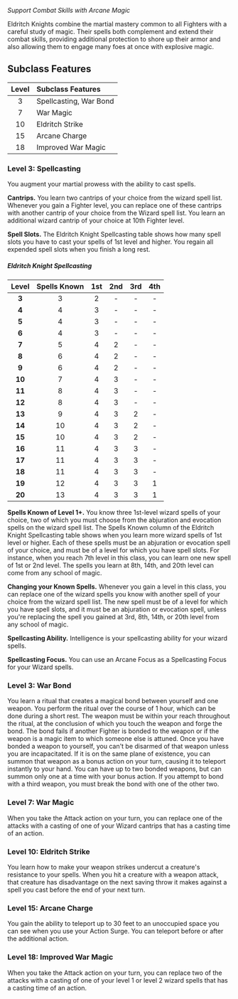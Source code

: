 *Support Combat Skills with Arcane Magic*

Eldritch Knights combine the martial mastery common to all Fighters with a careful study of magic. Their spells both complement and extend their combat skills, providing additional protection to shore up their armor and also allowing them to engage many foes at once with explosive magic.

## Subclass Features

| Level | Subclass Features      |
| :---: | :--------------------- |
|   3   | Spellcasting, War Bond |
|   7   | War Magic              |
|  10   | Eldritch Strike        |
|  15   | Arcane Charge          |
|  18   | Improved War Magic     |



### Level 3: Spellcasting

You augment your martial prowess with the ability to cast spells.

**Cantrips.** You learn two cantrips of your choice from the wizard spell list. Whenever you gain a Fighter level, you can replace one of these cantrips with another cantrip of your choice from the Wizard spell list.
You learn an additional wizard cantrip of your choice at 10th Fighter level.

**Spell Slots.** The Eldritch Knight Spellcasting table shows how many spell slots you have to cast your spells of 1st level and higher. You regain all expended spell slots when you finish a long rest.

##### Eldritch Knight Spellcasting

| Level  | Spells Known | 1st | 2nd | 3rd | 4th |
| :----: | :----------: | :-: | :-: | :-: | :-: |
| **3**  |      3       |  2  |  -  |  -  |  -  |
| **4**  |      4       |  3  |  -  |  -  |  -  |
| **5**  |      4       |  3  |  -  |  -  |  -  |
| **6**  |      4       |  3  |  -  |  -  |  -  |
| **7**  |      5       |  4  |  2  |  -  |  -  |
| **8**  |      6       |  4  |  2  |  -  |  -  |
| **9**  |      6       |  4  |  2  |  -  |  -  |
| **10** |      7       |  4  |  3  |  -  |  -  |
| **11** |      8       |  4  |  3  |  -  |  -  |
| **12** |      8       |  4  |  3  |  -  |  -  |
| **13** |      9       |  4  |  3  |  2  |  -  |
| **14** |      10      |  4  |  3  |  2  |  -  |
| **15** |      10      |  4  |  3  |  2  |  -  |
| **16** |      11      |  4  |  3  |  3  |  -  |
| **17** |      11      |  4  |  3  |  3  |  -  |
| **18** |      11      |  4  |  3  |  3  |  -  |
| **19** |      12      |  4  |  3  |  3  |  1  |
| **20** |      13      |  4  |  3  |  3  |  1  |


**Spells Known of Level 1+.** You know three 1st-level wizard spells of your choice, two of which you must choose from the abjuration and evocation spells on the wizard spell list.
The Spells Known column of the Eldritch Knight Spellcasting table shows when you learn more wizard spells of 1st level or higher. Each of these spells must be an abjuration or evocation spell of your choice, and must be of a level for which you have spell slots. For instance, when you reach 7th level in this class, you can learn one new spell of 1st or 2nd level.
The spells you learn at 8th, 14th, and 20th level can come from any school of magic.

**Changing your Known Spells.** Whenever you gain a level in this class, you can replace one of the wizard spells you know with another spell of your choice from the wizard spell list. The new spell must be of a level for which you have spell slots, and it must be an abjuration or evocation spell, unless you're replacing the spell you gained at 3rd, 8th, 14th, or 20th level from any school of magic.

**Spellcasting Ability.** Intelligence is your spellcasting ability for your wizard spells.

**Spellcasting Focus.** You can use an Arcane Focus as a Spellcasting Focus for your Wizard spells.


### Level 3: War Bond

You learn a ritual that creates a magical bond between yourself and one weapon. You perform the ritual over the course of 1 hour, which can be done during a short rest. The weapon must be within your reach throughout the ritual, at the conclusion of which you touch the weapon and forge the bond. The bond fails if another Fighter is bonded to the weapon or if the weapon is a magic item to which someone else is attuned.
Once you have bonded a weapon to yourself, you can't be disarmed of that weapon unless you are incapacitated. If it is on the same plane of existence, you can summon that weapon as a bonus action on your turn, causing it to teleport instantly to your hand.
You can have up to two bonded weapons, but can summon only one at a time with your bonus action. If you attempt to bond with a third weapon, you must break the bond with one of the other two.


### Level 7: War Magic
When you take the Attack action on your turn, you can replace one of the attacks with a casting of one of your Wizard cantrips that has a casting time of an action.


### Level 10: Eldritch Strike
You learn how to make your weapon strikes undercut a creature's resistance to your spells. When you hit a creature with a weapon attack, that creature has disadvantage on the next saving throw it makes against a spell you cast before the end of your next turn.


### Level 15: Arcane Charge
You gain the ability to teleport up to 30 feet to an unoccupied space you can see when you use your Action Surge. You can teleport before or after the additional action.


### Level 18: Improved War Magic
When you take the Attack action on your turn, you can replace two of the attacks with a casting of one of your level 1 or level 2 wizard spells that has a casting time of an action.